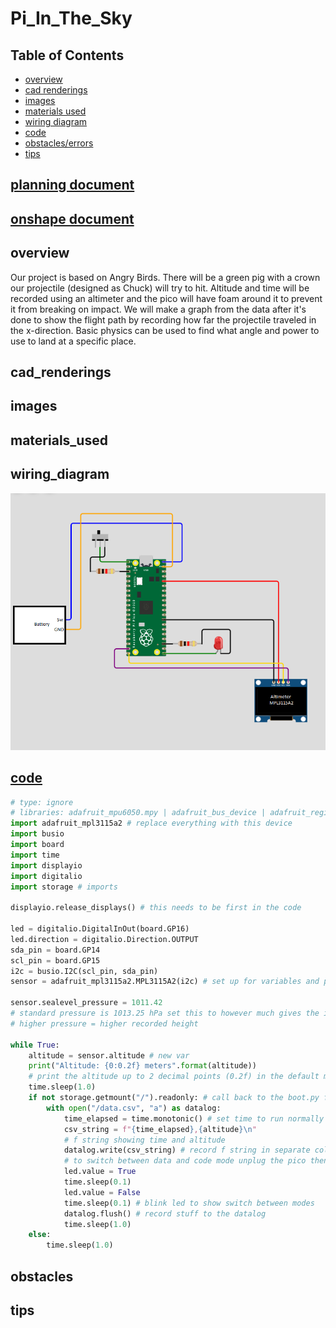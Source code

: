 # Pi_In_The_Sky

## Table of Contents

* [overview](#overview)
* [cad renderings](#cad_renderings)
* [images](#images)
* [materials used](#materials_used)
* [wiring diagram](#wiring_diagram)
* [code](#code)
* [obstacles/errors](#obstacles)
* [tips](#tips)

## [planning document](https://docs.google.com/document/d/1hiuoh_CVGpjotOG-Ltabho9DP55JUnkYqFjeEnz9gQs/edit?usp=sharing)

## [onshape document](https://cvilleschools.onshape.com/documents/b313d57e8a07c5155702993d/w/2811ce274d49858bedab9adb/e/824d5d8ea7da9445accad4a9?renderMode=0&uiState=659ee2e4b4bc340ccd11b5aa)

## overview

Our project is based on Angry Birds. There will be a green pig with a crown our projectile (designed as Chuck) will try to hit. Altitude and time will be recorded using an altimeter and the pico will have foam around it to prevent it from breaking on impact. We will make a graph from the data after it's done to show the flight path by recording how far the projectile traveled in the x-direction. Basic physics can be used to find what angle and power to use to land at a specific place.

## cad_renderings

## images

## materials_used

## wiring_diagram

![1](https://github.com/Cooper-Moreland/Pi_In_The_Sky/blob/main/pi_in_the_sky_wiring_diagram.png?raw=true)

## [code](https://github.com/Cooper-Moreland/Pi_In_The_Sky/blob/main/pi%20in%20the%20sky/pi%20in%20the%20sky.py)

```python
# type: ignore
# libraries: adafruit_mpu6050.mpy | adafruit_bus_device | adafruit_register
import adafruit_mpl3115a2 # replace everything with this device
import busio
import board
import time
import displayio 
import digitalio
import storage # imports

displayio.release_displays() # this needs to be first in the code

led = digitalio.DigitalInOut(board.GP16)
led.direction = digitalio.Direction.OUTPUT
sda_pin = board.GP14
scl_pin = board.GP15
i2c = busio.I2C(scl_pin, sda_pin) 
sensor = adafruit_mpl3115a2.MPL3115A2(i2c) # set up for variables and pin locations

sensor.sealevel_pressure = 1011.42 
# standard pressure is 1013.25 hPa set this to however much gives the initial point 0 height
# higher pressure = higher recorded height

while True: 
    altitude = sensor.altitude # new var
    print("Altitude: {0:0.2f} meters".format(altitude)) 
    # print the altitude up to 2 decimal points (0.2f) in the default meters (format(pressure))
    time.sleep(1.0)
    if not storage.getmount("/").readonly: # call back to the boot.py file
        with open("/data.csv", "a") as datalog:
            time_elapsed = time.monotonic() # set time to run normally
            csv_string = f"{time_elapsed},{altitude}\n"
            # f string showing time and altitude
            datalog.write(csv_string) # record f string in separate columns in microsoft excel
            # to switch between data and code mode unplug the pico then flip the switch connected to GP0
            led.value = True
            time.sleep(0.1)
            led.value = False
            time.sleep(0.1) # blink led to show switch between modes
            datalog.flush() # record stuff to the datalog
            time.sleep(1.0)
    else:
        time.sleep(1.0)

```

## obstacles

## tips
